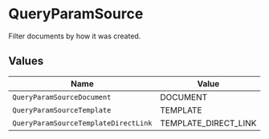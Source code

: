 # QueryParamSource

Filter documents by how it was created.


## Values

| Name                                 | Value                                |
| ------------------------------------ | ------------------------------------ |
| `QueryParamSourceDocument`           | DOCUMENT                             |
| `QueryParamSourceTemplate`           | TEMPLATE                             |
| `QueryParamSourceTemplateDirectLink` | TEMPLATE_DIRECT_LINK                 |